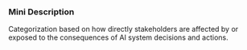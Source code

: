 ### Mini Description

Categorization based on how directly stakeholders are affected by or exposed to the consequences of AI system decisions and actions.
